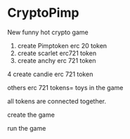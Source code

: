 # CryptoPimp
New funny hot crypto game

1. create Pimptoken erc 20 token
2. create scarlet erc721 token
3. create anchy erc 721 token

4 create candie erc 721 token


others erc 721 tokens= toys in the game

all tokens are connected together.

create the game

run the game
